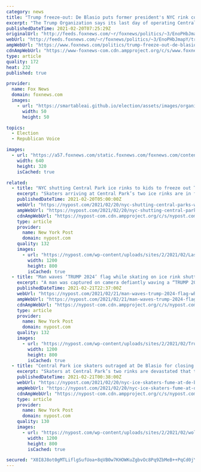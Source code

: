 ```yaml
---
category: news
title: "Trump freeze-out: De Blasio puts former president's NYC rink contracts on ice"
excerpt: "The Trump Organization says its last day of operating Central Park's ice rinks will be Sunday."
publishedDateTime: 2021-02-20T07:25:29Z
originalUrl: "http://feeds.foxnews.com/~r/foxnews/politics/~3/EnoPHbJmapY/trump-freeze-out-de-blasio-puts-former-presidents-nyc-rink-contracts-on-ice"
webUrl: "http://feeds.foxnews.com/~r/foxnews/politics/~3/EnoPHbJmapY/trump-freeze-out-de-blasio-puts-former-presidents-nyc-rink-contracts-on-ice"
ampWebUrl: "https://www.foxnews.com/politics/trump-freeze-out-de-blasio-puts-former-presidents-nyc-rink-contracts-on-ice.amp"
cdnAmpWebUrl: "https://www-foxnews-com.cdn.ampproject.org/c/s/www.foxnews.com/politics/trump-freeze-out-de-blasio-puts-former-presidents-nyc-rink-contracts-on-ice.amp"
type: article
quality: 172
heat: 232
published: true

provider:
  name: Fox News
  domain: foxnews.com
  images:
    - url: "https://smartableai.github.io/election/assets/images/organizations/foxnews.com-50x50.jpg"
      width: 50
      height: 50

topics:
  - Election
  - Republican Voice

images:
  - url: "https://a57.foxnews.com/static.foxnews.com/foxnews.com/content/uploads/2020/06/640/320/Bill-de-Blasio-trump.jpg?ve=1&tl=1"
    width: 640
    height: 320
    isCached: true

related:
  - title: "NYC shutting Central Park ice rinks to kids to freeze out Trump Organization"
    excerpt: "Skaters arriving at Central Park’s two ice rinks are in for a cold awakening next week — the rinks, which are both managed by the Trump Organization, are being shuttered by City Hall to punish the"
    publishedDateTime: 2021-02-20T05:00:00Z
    webUrl: "https://nypost.com/2021/02/20/nyc-shutting-central-parks-wollman-and-lasker-rinks-to-ice-out-trump/"
    ampWebUrl: "https://nypost.com/2021/02/20/nyc-shutting-central-parks-wollman-and-lasker-rinks-to-ice-out-trump/amp/"
    cdnAmpWebUrl: "https://nypost-com.cdn.ampproject.org/c/s/nypost.com/2021/02/20/nyc-shutting-central-parks-wollman-and-lasker-rinks-to-ice-out-trump/amp/"
    type: article
    provider:
      name: New York Post
      domain: nypost.com
    quality: 132
    images:
      - url: "https://nypost.com/wp-content/uploads/sites/2/2021/02/Lasker-rink-trump-1.jpg?quality=90&strip=all&w=1200"
        width: 1200
        height: 800
        isCached: true
  - title: "Man waves ‘TRUMP 2024’ flag while skating on ice rink shuttered by de Blasio"
    excerpt: "A man was captured on camera defiantly waving a “TRUMP 2024” flag while skating on the Trump-run ice rink in Central Park Saturday — after Mayor Bill de Blasio announced he’d shutter the"
    publishedDateTime: 2021-02-21T22:37:00Z
    webUrl: "https://nypost.com/2021/02/21/man-waves-trump-2024-flag-while-skating-on-nyc-ice-rink/"
    ampWebUrl: "https://nypost.com/2021/02/21/man-waves-trump-2024-flag-while-skating-on-nyc-ice-rink/amp/"
    cdnAmpWebUrl: "https://nypost-com.cdn.ampproject.org/c/s/nypost.com/2021/02/21/man-waves-trump-2024-flag-while-skating-on-nyc-ice-rink/amp/"
    type: article
    provider:
      name: New York Post
      domain: nypost.com
    quality: 132
    images:
      - url: "https://nypost.com/wp-content/uploads/sites/2/2021/02/TrumpFlag.jpg?quality=90&strip=all&w=1200"
        width: 1200
        height: 800
        isCached: true
  - title: "Central Park ice skaters outraged at De Blasio for closing rinks to punish Trump"
    excerpt: "Skaters at Central Park’s two rinks are devastated that this weekend will be their last on the ice this season — and angry at Mayor de Blasio for closing the Trump-run rinks early to spite"
    publishedDateTime: 2021-02-21T00:38:00Z
    webUrl: "https://nypost.com/2021/02/20/nyc-ice-skaters-fume-at-de-blasio-for-closing-rinks-to-punish-trump/"
    ampWebUrl: "https://nypost.com/2021/02/20/nyc-ice-skaters-fume-at-de-blasio-for-closing-rinks-to-punish-trump/amp/"
    cdnAmpWebUrl: "https://nypost-com.cdn.ampproject.org/c/s/nypost.com/2021/02/20/nyc-ice-skaters-fume-at-de-blasio-for-closing-rinks-to-punish-trump/amp/"
    type: article
    provider:
      name: New York Post
      domain: nypost.com
    quality: 130
    images:
      - url: "https://nypost.com/wp-content/uploads/sites/2/2021/02/wollman-rink-1.jpg?quality=90&strip=all&w=1200"
        width: 1200
        height: 800
        isCached: true

secured: "X0I8J8ot0gMTLiflgSufUoa+8qVB0w7KHOWKuZgbvOc8Pq9ZbMeB++PqCd0jYM3xDeU27oTUWoRXl7fBwbXlDIVMBdRCTqNlHG+jhblfwpMamsEdZMGIqvCXNMyeymjrO4oHx2NFAFm8nivpEKX/55cFlWW6BvVj393LQz13tougpEpwdxjBn9zNbrFBe7zmPMqxcHKMiSDxVhfJ8OOjqnaTQfnjkLVhlS37+TaOQxsar7j3r/2TPyVo5L0u37rItMY7YLVnKojpHMHgW5gySTxWKHQUL1NDQX05JMABCv/YNeX4tClc3QoMnT8UXBayxP7NQYKIwscXkcL9nRdTRWxLoGd+ScK/WtNf+vKmIao=;8LbKLXcp9IZdJY1JMrBCMA=="
---
```


